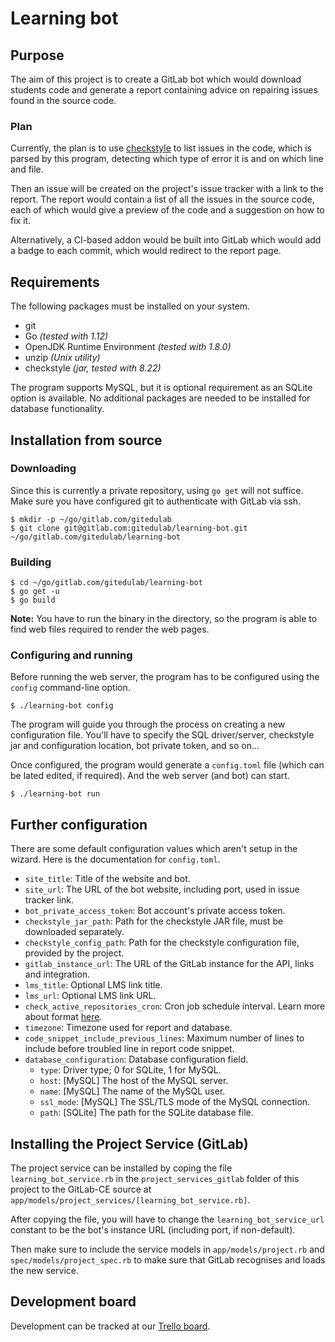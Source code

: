 # Learning bot

## Purpose

The aim of this project is to create a GitLab bot which would download
students code and generate a report containing advice on repairing
issues found in the source code.  

### Plan

Currently, the plan is to use [checkstyle] to list issues in the code,
which is parsed by this program, detecting which type of error it is
and on which line and file.  

Then an issue will be created on the project's issue tracker with a
link to the report. The report would contain a list of all the issues
in the source code, each of which would give a preview of the code and
a suggestion on how to fix it.

Alternatively, a CI-based addon would be built into GitLab which would
add a badge to each commit, which would redirect to the report page.

## Requirements

The following packages must be installed on your system.

- git
- Go *(tested with 1.12)*
- OpenJDK Runtime Environment *(tested with 1.8.0)*
- unzip *(Unix utility)*
- checkstyle *(jar, tested with 8.22)*

The program supports MySQL, but it is optional requirement as an SQLite
option is available. No additional packages are needed to be installed for
database functionality.

## Installation from source

### Downloading

Since this is currently a private repository, using `go get` will not
suffice. Make sure you have configured git to authenticate with GitLab
via ssh.

```
$ mkdir -p ~/go/gitlab.com/gitedulab
$ git clone git@gitlab.com:gitedulab/learning-bot.git ~/go/gitlab.com/gitedulab/learning-bot
```

### Building

```
$ cd ~/go/gitlab.com/gitedulab/learning-bot
$ go get -u
$ go build
```

**Note:** You have to run the binary in the directory, so the program
is able to find web files required to render the web pages.

### Configuring and running

Before running the web server, the program has to be configured using
the `config` command-line option.

```
$ ./learning-bot config
```

The program will guide you through the process on creating a new configuration
file. You'll have to specify the SQL driver/server, checkstyle jar and configuration
location, bot private token, and so on...  

Once configured, the program would generate a `config.toml` file (which can be lated
edited, if required). And the web server (and bot) can start.

```
$ ./learning-bot run
```

## Further configuration

There are some default configuration values which aren't setup in the wizard. Here
is the documentation for `config.toml`.

- `site_title`: Title of the website and bot.
- `site_url`: The URL of the bot website, including port, used in issue tracker link.
- `bot_private_access_token`: Bot account's private access token.
- `checkstyle_jar_path`: Path for the checkstyle JAR file, must be downloaded separately.
- `checkstyle_config_path`: Path for the checkstyle configuration file, provided by the project.
- `gitlab_instance_url`: The URL of the GitLab instance for the API, links and integration.
- `lms_title`: Optional LMS link title.
- `lms_url`: Optional LMS link URL.
- `check_active_repositories_cron`: Cron job schedule interval. Learn more about format [here](https://godoc.org/github.com/robfig/cron#hdr-Predefined_schedules).
- `timezone`: Timezone used for report and database.
- `code_snippet_include_previous_lines`: Maximum number of lines to include before troubled line in report code snippet.
- `database_configuration`: Database configuration field.
  - `type`: Driver type; 0 for SQLite, 1 for MySQL.
  - `host`: [MySQL] The host of the MySQL server.
  - `name`: [MySQL] The name of the MySQL user.
  - `ssl_mode`: [MySQL] The SSL/TLS mode of the MySQL connection.
  - `path`: [SQLite] The path for the SQLite database file.


## Installing the Project Service (GitLab)

The project service can be installed by coping the file `learning_bot_service.rb` in
the `project_services_gitlab` folder of this project to the GitLab-CE source at
`app/models/project_services/[learning_bot_service.rb]`.  

After copying the file, you will have to change the `learning_bot_service_url` constant
to be the bot's instance URL (including port, if non-default).  

Then make sure to include the service models in `app/models/project.rb` and
`spec/models/project_spec.rb` to make sure that GitLab recognises and loads
the new service.

## Development board

Development can be tracked at our [Trello board](https://trello.com/b/tTjkyF73/learning-bot).


[checkstyle]: https://checkstyle.org/
